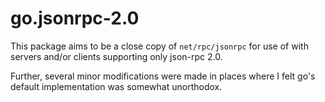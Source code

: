 # go.jsonrpc-2.0

This package aims to be a close copy of `net/rpc/jsonrpc` for use of with
servers and/or clients supporting only json-rpc 2.0.

Further, several minor modifications were made in places where I felt go's
default implementation was somewhat unorthodox.
